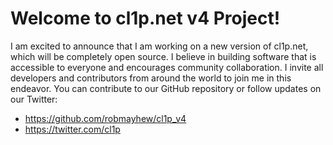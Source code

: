 # Welcome to cl1p.net v4 Project!
I am excited to announce that I am working on a new version of cl1p.net, which will be completely open source. I believe in building software that is accessible to everyone and encourages community collaboration. I invite all developers and contributors from around the world to join me in this endeavor.
You can contribute to our GitHub repository or follow updates on our Twitter:
- https://github.com/robmayhew/cl1p_v4
- https://twitter.com/cl1p

